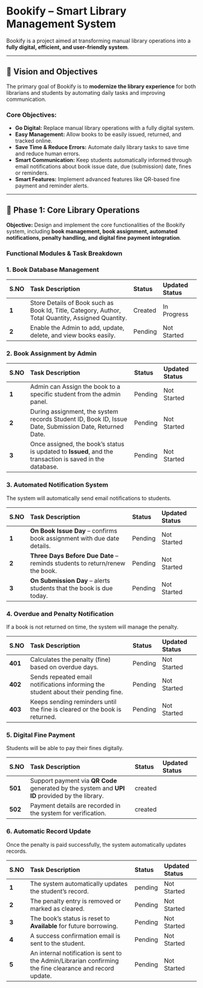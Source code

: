 # Bookify – Smart Library Management System

Bookify is a project aimed at transforming manual library operations into a **fully digital, efficient, and user-friendly system**.

---

## 🚀 Vision and Objectives

The primary goal of Bookify is to **modernize the library experience** for both librarians and students by automating daily tasks and improving communication.

### Core Objectives:
* **Go Digital:** Replace manual library operations with a fully digital system.
* **Easy Management:** Allow books to be easily issued, returned, and tracked online.
* **Save Time & Reduce Errors:** Automate daily library tasks to save time and reduce human errors.
* **Smart Communication:** Keep students automatically informed through email notifications about book issue date, due (submission) date, fines or reminders.
* **Smart Features:** Implement advanced features like QR-based fine payment and reminder alerts.

---

## 🎯 Phase 1: Core Library Operations

**Objective:** Design and implement the core functionalities of the Bookify system, including **book management, book assignment, automated notifications, penalty handling, and digital fine payment integration**.

### Functional Modules & Task Breakdown

### 1. Book Database Management

| S.NO | Task Description | Status | Updated Status |
| :--- | :--- | :--- | :--- |
| **1** | Store Details of Book such as Book Id, Title, Category, Author, Total Quantity, Assigned Quantity. | Created | In Progress |
| **2** | Enable the Admin to add, update, delete, and view books easily. | Pending | Not Started |

### 2. Book Assignment by Admin

| S.NO | Task Description | Status | Updated Status |
| :--- | :--- | :--- | :--- |
| **1** | Admin can Assign the book to a specific student from the admin panel. | Pending | Not Started |
| **2** | During assignment, the system records Student ID, Book ID, Issue Date, Submission Date, Returned Date. | Pending | Not Started |
| **3** | Once assigned, the book’s status is updated to **Issued**, and the transaction is saved in the database. | Pending | Not Started |

### 3. Automated Notification System

The system will automatically send email notifications to students.

| S.NO | Task Description | Status | Updated Status |
| :--- | :--- | :--- | :--- |
| **1** | **On Book Issue Day** – confirms book assignment with due date details. | Pending | Not Started |
| **2** | **Three Days Before Due Date** – reminds students to return/renew the book. | Pending | Not Started |
| **3** | **On Submission Day** – alerts students that the book is due today. | Pending | Not Started |

### 4. Overdue and Penalty Notification

If a  book is not returned on time, the system will manage the penalty.

| S.NO | Task Description | Status | Updated Status |
| :--- | :--- | :--- | :--- |
| **401** | Calculates the penalty (fine) based on overdue days. | Pending | Not Started |
| **402** | Sends repeated email notifications informing the student about their pending fine. | Pending | Not Started |
| **403** | Keeps sending reminders until the fine is cleared or the book is returned. | Pending | Not Started |

### 5. Digital Fine Payment

Students will be able to pay their fines digitally.

| S.NO | Task Description | Status | Updated Status |
| :--- | :--- | :--- | :--- |
| **501** | Support payment via **QR Code** generated by the system and **UPI ID** provided by the library. | created | |
| **502** | Payment details are recorded in the system for verification. | created | |

### 6. Automatic Record Update

Once the penalty is paid successfully, the system automatically updates records.

| S.NO | Task Description | Status | Updated Status |
| :--- | :--- | :--- | :--- |
| **1** | The system automatically updates the student’s record. | pending | Not Started |
| **2** | The penalty entry is removed or marked as cleared. | Pending | Not Started |
| **3** | The book’s status is reset to **Available** for future borrowing. | Pending | Not Started |
| **4** | A success confirmation email is sent to the student. | Pending | Not Started |
| **5** | An internal notification is sent to the Admin/Librarian confirming the fine clearance and record update. | Pending | Not Started |
